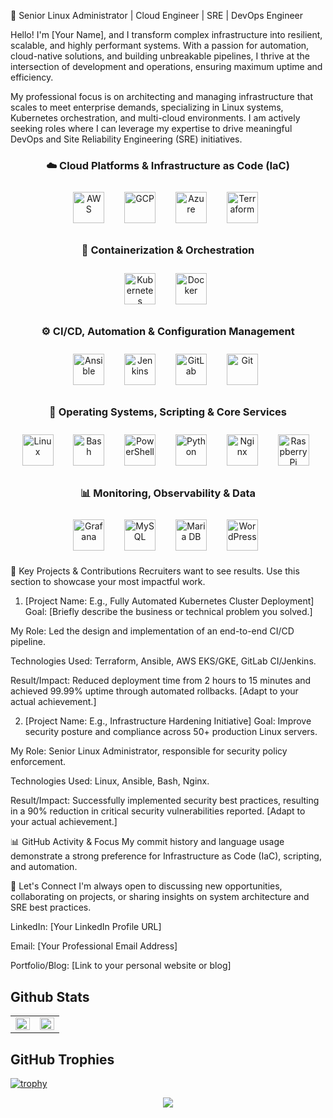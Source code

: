 🚀 Senior Linux Administrator | Cloud Engineer | SRE | DevOps Engineer <BR>

Hello! I'm [Your Name], and I transform complex infrastructure into resilient, scalable, and highly performant systems. With a passion for automation, cloud-native solutions, and building unbreakable pipelines, I thrive at the intersection of development and operations, ensuring maximum uptime and efficiency.

My professional focus is on architecting and managing infrastructure that scales to meet enterprise demands, specializing in Linux systems, Kubernetes orchestration, and multi-cloud environments. I am actively seeking roles where I can leverage my expertise to drive meaningful DevOps and Site Reliability Engineering (SRE) initiatives.

<div align="center"> <h3>☁️ Cloud Platforms & Infrastructure as Code (IaC)</h3> <a href="https://aws.amazon.com/" target="_blank"><img style="margin: 10px" src="https://profilinator.rishav.dev/skills-assets/amazonwebservices-original-wordmark.svg" alt="AWS" height="50" /></a>   <a href="https://cloud.google.com/" target="_blank"><img style="margin: 10px" src="https://profilinator.rishav.dev/skills-assets/google_cloud-icon.svg" alt="GCP" height="50" /></a>   <a href="https://azure.microsoft.com/en-in/" target="_blank"><img style="margin: 10px" src="https://profilinator.rishav.dev/skills-assets/microsoft_azure-icon.svg" alt="Azure" height="50" /></a>   <a href="https://www.terraform.io/" target="_blank"><img style="margin: 10px" src="https://profilinator.rishav.dev/skills-assets/terraformio-icon.svg" alt="Terraform" height="50" /></a>   </div>


<div align="center"> <h3>🐳 Containerization & Orchestration</h3> <a href="https://kubernetes.io/" target="_blank"><img style="margin: 10px" src="https://profilinator.rishav.dev/skills-assets/kubernetes-icon.svg" alt="Kubernetes" height="50" /></a>   <a href="https://www.docker.com/" target="_blank"><img style="margin: 10px" src="https://profilinator.rishav.dev/skills-assets/docker-original-wordmark.svg" alt="Docker" height="50" /></a>   </div>


<div align="center"> <h3>⚙️ CI/CD, Automation & Configuration Management</h3> <a href="https://www.ansible.com/" target="_blank"><img style="margin: 10px" src="https://profilinator.rishav.dev/skills-assets/ansible.png" alt="Ansible" height="50" /></a>   <a href="https://www.jenkins.io/" target="_blank"><img style="margin: 10px" src="https://profilinator.rishav.dev/skills-assets/jenkins-icon.svg" alt="Jenkins" height="50" /></a>   <a href="https://about.gitlab.com/" target="_blank"><img style="margin: 10px" src="https://profilinator.rishav.dev/skills-assets/gitlab.svg" alt="GitLab" height="50" /></a>   <a href="https://github.com/" target="_blank"><img style="margin: 10px" src="https://profilinator.rishav.dev/skills-assets/git-scm-icon.svg" alt="Git" height="50" /></a>   </div>


<div align="center"> <h3>🐧 Operating Systems, Scripting & Core Services</h3> <a href="https://www.linux.org/" target="_blank"><img style="margin: 10px" src="https://profilinator.rishav.dev/skills-assets/linux-original.svg" alt="Linux" height="50" /></a>   <a href="https://www.gnu.org/software/bash/" target="_blank"><img style="margin: 10px" src="https://profilinator.rishav.dev/skills-assets/gnu_bash-icon.svg" alt="Bash" height="50" /></a>   <a href="https://docs.microsoft.com/en-us/powershell/" target="_blank"><img style="margin: 10px" src="https://profilinator.rishav.dev/skills-assets/powershell.png" alt="PowerShell" height="50" /></a>   <a href="https://www.python.org/" target="_blank"><img style="margin: 10px" src="https://profilinator.rishav.dev/skills-assets/python-original.svg" alt="Python" height="50" /></a>   <a href="https://www.nginx.com/" target="_blank"><img style="margin: 10px" src="https://profilinator.rishav.dev/skills-assets/nginx-original.svg" alt="Nginx" height="50" /></a>   <a href="https://www.raspberrypi.org/" target="_blank"><img style="margin: 10px" src="https://profilinator.rishav.dev/skills-assets/raspberrypi.png" alt="Raspberry Pi" height="50" /></a>   </div>


<div align="center"> <h3>📊 Monitoring, Observability & Data</h3> <a href="https://grafana.com/" target="_blank"><img style="margin: 10px" src="https://profilinator.rishav.dev/skills-assets/grafana.png" alt="Grafana" height="50" /></a>   <a href="https://www.mysql.com/" target="_blank"><img style="margin: 10px" src="https://profilinator.rishav.dev/skills-assets/mysql-original-wordmark.svg" alt="MySQL" height="50" /></a>   <a href="https://mariadb.org/" target="_blank"><img style="margin: 10px" src="https://profilinator.rishav.dev/skills-assets/mariadb.png" alt="Maria DB" height="50" /></a>   <a href="https://wordpress.com/" target="_blank"><img style="margin: 10px" src="https://profilinator.rishav.dev/skills-assets/wordpress.png" alt="WordPress" height="50" /></a>   </div>

💼 Key Projects & Contributions
Recruiters want to see results. Use this section to showcase your most impactful work.

1. [Project Name: E.g., Fully Automated Kubernetes Cluster Deployment]
Goal: [Briefly describe the business or technical problem you solved.]

My Role: Led the design and implementation of an end-to-end CI/CD pipeline.

Technologies Used: Terraform, Ansible, AWS EKS/GKE, GitLab CI/Jenkins.

Result/Impact: Reduced deployment time from 2 hours to 15 minutes and achieved 99.99% uptime through automated rollbacks. [Adapt to your actual achievement.]

2. [Project Name: E.g., Infrastructure Hardening Initiative]
Goal: Improve security posture and compliance across 50+ production Linux servers.

My Role: Senior Linux Administrator, responsible for security policy enforcement.

Technologies Used: Linux, Ansible, Bash, Nginx.

Result/Impact: Successfully implemented security best practices, resulting in a 90% reduction in critical security vulnerabilities reported. [Adapt to your actual achievement.]

📊 GitHub Activity & Focus
My commit history and language usage demonstrate a strong preference for Infrastructure as Code (IaC), scripting, and automation.

🤝 Let's Connect
I'm always open to discussing new opportunities, collaborating on projects, or sharing insights on system architecture and SRE best practices.

LinkedIn: [Your LinkedIn Profile URL]

Email: [Your Professional Email Address]

Portfolio/Blog: [Link to your personal website or blog]

## Github Stats

<table><tr><td valign="top" width="50%">

<img src="https://github-readme-stats.vercel.app/api?username=recarmona&show_icons=true&count_private=true&hide_border=true" align="left" style="width: 100%" />

</td><td valign="top" width="50%">

<img src="https://github-readme-stats.vercel.app/api/top-langs/?username=recarmona&hide_border=true&layout=compact" align="left" style="width: 100%" />

</td></tr></table>

## GitHub Trophies
[![trophy](https://github-profile-trophy.vercel.app/?username=recarmona&theme=nord&column=7)](https://github.com/recarmona/github-profile-trophy)

<div align="center">
<img src="https://komarev.com/ghpvc/?username=recarmona&&style=flat-square" align="center" />
</div>  
